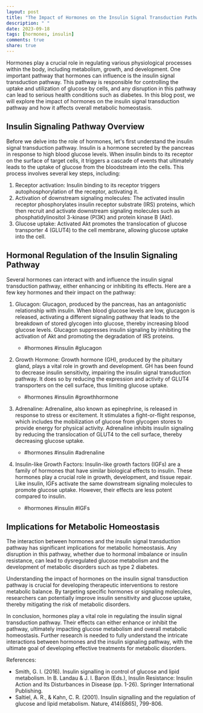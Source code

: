 ```yaml
---
layout: post
title: "The Impact of Hormones on the Insulin Signal Transduction Pathway"
description: " "
date: 2023-09-18
tags: [hormones, insulin]
comments: true
share: true
---
```


Hormones play a crucial role in regulating various physiological processes within the body, including metabolism, growth, and development. One important pathway that hormones can influence is the insulin signal transduction pathway. This pathway is responsible for controlling the uptake and utilization of glucose by cells, and any disruption in this pathway can lead to serious health conditions such as diabetes. In this blog post, we will explore the impact of hormones on the insulin signal transduction pathway and how it affects overall metabolic homeostasis.

## Insulin Signaling Pathway Overview

Before we delve into the role of hormones, let's first understand the insulin signal transduction pathway. Insulin is a hormone secreted by the pancreas in response to high blood glucose levels. When insulin binds to its receptor on the surface of target cells, it triggers a cascade of events that ultimately leads to the uptake of glucose from the bloodstream into the cells. This process involves several key steps, including:

1. Receptor activation: Insulin binding to its receptor triggers autophosphorylation of the receptor, activating it.
2. Activation of downstream signaling molecules: The activated insulin receptor phosphorylates insulin receptor substrate (IRS) proteins, which then recruit and activate downstream signaling molecules such as phosphatidylinositol 3-kinase (PI3K) and protein kinase B (Akt).
3. Glucose uptake: Activated Akt promotes the translocation of glucose transporter 4 (GLUT4) to the cell membrane, allowing glucose uptake into the cell.

## Hormonal Regulation of the Insulin Signaling Pathway

Several hormones can interact with and influence the insulin signal transduction pathway, either enhancing or inhibiting its effects. Here are a few key hormones and their impact on the pathway:

1. Glucagon: Glucagon, produced by the pancreas, has an antagonistic relationship with insulin. When blood glucose levels are low, glucagon is released, activating a different signaling pathway that leads to the breakdown of stored glycogen into glucose, thereby increasing blood glucose levels. Glucagon suppresses insulin signaling by inhibiting the activation of Akt and promoting the degradation of IRS proteins.
   - #hormones #insulin #glucagon

2. Growth Hormone: Growth hormone (GH), produced by the pituitary gland, plays a vital role in growth and development. GH has been found to decrease insulin sensitivity, impairing the insulin signal transduction pathway. It does so by reducing the expression and activity of GLUT4 transporters on the cell surface, thus limiting glucose uptake.
   - #hormones #insulin #growthhormone

3. Adrenaline: Adrenaline, also known as epinephrine, is released in response to stress or excitement. It stimulates a fight-or-flight response, which includes the mobilization of glucose from glycogen stores to provide energy for physical activity. Adrenaline inhibits insulin signaling by reducing the translocation of GLUT4 to the cell surface, thereby decreasing glucose uptake.
   - #hormones #insulin #adrenaline

4. Insulin-like Growth Factors: Insulin-like growth factors (IGFs) are a family of hormones that have similar biological effects to insulin. These hormones play a crucial role in growth, development, and tissue repair. Like insulin, IGFs activate the same downstream signaling molecules to promote glucose uptake. However, their effects are less potent compared to insulin.
   - #hormones #insulin #IGFs

## Implications for Metabolic Homeostasis

The interaction between hormones and the insulin signal transduction pathway has significant implications for metabolic homeostasis. Any disruption in this pathway, whether due to hormonal imbalance or insulin resistance, can lead to dysregulated glucose metabolism and the development of metabolic disorders such as type 2 diabetes.

Understanding the impact of hormones on the insulin signal transduction pathway is crucial for developing therapeutic interventions to restore metabolic balance. By targeting specific hormones or signaling molecules, researchers can potentially improve insulin sensitivity and glucose uptake, thereby mitigating the risk of metabolic disorders.

In conclusion, hormones play a vital role in regulating the insulin signal transduction pathway. Their effects can either enhance or inhibit the pathway, ultimately impacting glucose metabolism and overall metabolic homeostasis. Further research is needed to fully understand the intricate interactions between hormones and the insulin signaling pathway, with the ultimate goal of developing effective treatments for metabolic disorders.

References:
- Smith, G. I. (2016). Insulin signalling in control of glucose and lipid metabolism. In B. Landau & J. I. Baron (Eds.), Insulin Resistance: Insulin Action and Its Disturbances in Disease (pp. 1-26). Springer International Publishing.
- Saltiel, A. R., & Kahn, C. R. (2001). Insulin signalling and the regulation of glucose and lipid metabolism. Nature, 414(6865), 799-806.